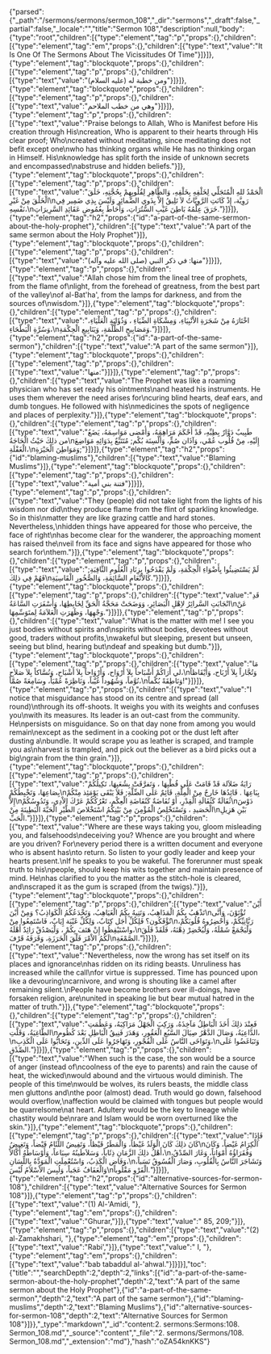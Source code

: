 {"parsed":{"_path":"/sermons/sermons/sermon_108","_dir":"sermons","_draft":false,"_partial":false,"_locale":"","title":"Sermon 108","description":null,"body":{"type":"root","children":[{"type":"element","tag":"p","props":{},"children":[{"type":"element","tag":"em","props":{},"children":[{"type":"text","value":"It Is One Of The Sermons About The Vicissitudes Of Time"}]}]},{"type":"element","tag":"blockquote","props":{},"children":[{"type":"element","tag":"p","props":{},"children":[{"type":"text","value":"ومن خطبة له (عليه السلام)"}]}]},{"type":"element","tag":"blockquote","props":{},"children":[{"type":"element","tag":"p","props":{},"children":[{"type":"text","value":"وهي من خطب الملاحم"}]}]},{"type":"element","tag":"p","props":{},"children":[{"type":"text","value":"Praise belongs to Allah, Who is Manifest before His creation through His\ncreation, Who is apparent to their hearts through His clear proof; Who\ncreated without meditating, since meditating does not befit except one\nwho has thinking organs while He has no thinking organ in Himself. His\nknowledge has split forth the inside of unknown secrets and encompassed\nabstruse and hidden beliefs."}]},{"type":"element","tag":"blockquote","props":{},"children":[{"type":"element","tag":"p","props":{},"children":[{"type":"text","value":"الْحَمْدُ للهِ الْمُتَجَلِّي لِخَلْقِهِ بِخَلْقِهِ، وَالظَّاهِرِ لِقُلُوبِهِمْ بِحُجَّتِهِ، خَلَقَ الْخَلْقَ مِنْ غَيْرِ\nرَوِيَّة، إِذْ كَانَتِ الرَّوِيَّاتُ لاَ تَلِيقُ إِلاَّ بِذَوي الضَّمائِرِ وَلَيْسَ بِذِي ضَمِير فِي نَفْسِهِ،\nخَرَقَ عِلْمُهُ بَاطِنَ غَيْبِ السُّتُرَاتِ، وَأَحَاطَ بِغُمُوضِ عَقَائِدِ السَّرِيرَاتِ."}]}]},{"type":"element","tag":"h2","props":{"id":"a-part-of-the-same-sermon-about-the-holy-prophet"},"children":[{"type":"text","value":"A part of the same sermon about the Holy Prophet"}]},{"type":"element","tag":"blockquote","props":{},"children":[{"type":"element","tag":"p","props":{},"children":[{"type":"text","value":"منها: في ذكر النبي (صلى الله عليه وآله)"}]}]},{"type":"element","tag":"p","props":{},"children":[{"type":"text","value":"Allah chose him from the lineal tree of prophets, from the flame of\nlight, from the forehead of greatness, from the best part of the valley\nof al-Bat'ha', from the lamps for darkness, and from the sources of\nwisdom."}]},{"type":"element","tag":"blockquote","props":{},"children":[{"type":"element","tag":"p","props":{},"children":[{"type":"text","value":"اخْتَارَهُ مِنْ شَجَرَةِ الاْنْبِيَاءِ، وَمِشْكَاةِ الضِّيَاءِ ، وَذُؤَابَةِ الْعَلْيَاءِ، وَسُرَّةِ الْبَطْحَاءِ،\nوَمَصَابِيحِ الظُّلْمَةِ، وَيَنَابِيعِ الْحِكْمَةِ."}]}]},{"type":"element","tag":"h2","props":{"id":"a-part-of-the-same-sermon"},"children":[{"type":"text","value":"A part of the same sermon"}]},{"type":"element","tag":"blockquote","props":{},"children":[{"type":"element","tag":"p","props":{},"children":[{"type":"text","value":"منها:"}]}]},{"type":"element","tag":"p","props":{},"children":[{"type":"text","value":"The Prophet was like a roaming physician who has set ready his ointments\nand heated his instruments. He uses them wherever the need arises for\ncuring blind hearts, deaf ears, and dumb tongues. He followed with his\nmedicines the spots of negligence and places of perplexity."}]},{"type":"element","tag":"blockquote","props":{},"children":[{"type":"element","tag":"p","props":{},"children":[{"type":"text","value":"طَبِيبٌ دَوَّارٌ بِطِبِّهِ، قَدْ أَحْكَمَ مَرَاهِمَهُ، وَأمْضى مَوَاسِمَهُ، يَضَعُ من ذلِكَ حَيْثُ الْحَاجَةُ\nإِلَيْهِ، مِنْ قُلُوب عُمْي، وَآذَان صُمٍّ، وَأَلْسِنَة بُكْم; مُتَتَبِّعٌ بِدَوَائِهِ مَوَاضِعَ الْغَفْلَةِ،\nوَمَوَاطِنَ الْحَيْرَةِ;"}]}]},{"type":"element","tag":"h2","props":{"id":"blaming-muslims"},"children":[{"type":"text","value":"Blaming Muslims"}]},{"type":"element","tag":"blockquote","props":{},"children":[{"type":"element","tag":"p","props":{},"children":[{"type":"text","value":"فتنة بني أمية"}]}]},{"type":"element","tag":"p","props":{},"children":[{"type":"text","value":"They (people) did not take light from the lights of his wisdom nor did\nthey produce flame from the flint of sparkling knowledge. So in this\nmatter they are like grazing cattle and hard stones. Nevertheless,\nhidden things have appeared for those who perceive, the face of right\nhas become clear for the wanderer, the approaching moment has raised the\nveil from its face and signs have appeared for those who search for\nthem."}]},{"type":"element","tag":"blockquote","props":{},"children":[{"type":"element","tag":"p","props":{},"children":[{"type":"text","value":"لَمْ يَسْتَضِيئُوا بِأَضْوَاءِ الْحِكْمَةِ، وَلَمْ يَقْدَحُوا بِزِنَادِ الْعُلُومِ الثَّاقِبَةِ; فَهُمْ فِي ذلِكَ\nكَالاْنْعَامِ السَّائِمَةِ، وَالصُّخُورِ الْقَاسِيَةِ."}]}]},{"type":"element","tag":"blockquote","props":{},"children":[{"type":"element","tag":"p","props":{},"children":[{"type":"text","value":"قَدِ انْجَابَتِ السَّرائِرُ لاِهْلِ الْبَصَائِرِ، وَوَضَحَتْ مَحَجَّةُ الْحَقِّ لِخَابِطِهَا، وَأَسْفَرَتِ السَّاعَةُ\nعَنْ وَجْهِهَا، وَظَهَرَتِ الْعَلاَمَةُ لِمتَوَسِّمِهَا."}]}]},{"type":"element","tag":"p","props":{},"children":[{"type":"text","value":"What is the matter with me! I see you just bodies without spirits and\nspirits without bodies, devotees without good, traders without profits,\nwakeful but sleeping, present but unseen, seeing but blind, hearing but\ndeaf and speaking but dumb."}]},{"type":"element","tag":"blockquote","props":{},"children":[{"type":"element","tag":"p","props":{},"children":[{"type":"text","value":"مَا لي أَرَاكُمْ أَشْبَاحاً بِلاَ أَرْوَاح، وَأَرْوَاحاً بِلاَ أَشْبَاح، وَنُسَّاكاً بِلاَ صَلاَح،\nوَتُجَّاراً بِلاَ أَرْبَاح، وَأَيْقَاظاً نُوَّماً، وَشُهُوداً غُيَّباً، وَنَاظِرَةً عُمْيَاً، وسَامِعَةً صُمَّاً،\nوَنَاطِقَةً بُكْماً!"}]}]},{"type":"element","tag":"p","props":{},"children":[{"type":"text","value":"I notice that misguidance has stood on its centre and spread (all round)\nthrough its off-shoots. It weighs you with its weights and confuses you\nwith its measures. Its leader is an out-cast from the community. He\npersists on misguidance. So on that day none from among you would remain\nexcept as the sediment in a cooking pot or the dust left after dusting a\nbundle. It would scrape you as leather is scraped, and trample you as\nharvest is trampled, and pick out the believer as a bird picks out a big\ngrain from the thin grain."}]},{"type":"element","tag":"blockquote","props":{},"children":[{"type":"element","tag":"p","props":{},"children":[{"type":"text","value":"رَايَةُ ضَلاَلة قَدْ قَامَتْ عَلَى قُطْبِهَا ، وَتَفرَّقَتْ بِشُعَبِهَا، تَكِيلُكُمْ بِصَاعِهَا، وَتَخْبِطُكُمْ\nبِبَاعِهَا . قَائِدُهَا خَارجٌ مِنْ الْمِلَّةِ، قَائِمٌ عَلَى الضِّلَّةِ; فَلاَ يَبْقَى يَوْمَئِذ مِنْكُمْ إِلاَّ\nثُفَالَةٌ كَثُفَالَةِ الْقِدْرِ، أَوْ نُفَاضَةٌ كَنُفَاضَةِ الْعِكْمِ، تَعْرُكُكُمْ عَرْكَ الاْدِي، وَتَدُوسُكُمْ\nدَوْسَ الْحَصَيدِ ، وَتَسْتَخْلِصُ الْمُؤْمِنَ مِنْ بَيْنِكُمُ اسْتَخْلاصَ الطَّيْرِ الْحَبَّةَ الْبَطِينَةَ مِنْ\nبَيْنِ هَزِيلِ الْحَبِّ."}]}]},{"type":"element","tag":"p","props":{},"children":[{"type":"text","value":"Where are these ways taking you, gloom misleading you, and falsehoods\ndeceiving you? Whence are you brought and where are you driven? For\nevery period there is a written document and everyone who is absent has\nto return. So listen to your godly leader and keep your hearts present.\nIf he speaks to you be wakeful. The forerunner must speak truth to his\npeople, should keep his wits together and maintain presence of mind. He\nhas clarified to you the matter as the stitch-hole is cleared, and\nscraped it as the gum is scraped (from the twigs)."}]},{"type":"element","tag":"blockquote","props":{},"children":[{"type":"element","tag":"p","props":{},"children":[{"type":"text","value":"أَيْنَ تَذْهَبُ بِكُمُ الْمَذَاهِبُ، وَتَتِيهُ بِكُمُ الْغَيَاهِبُ، وَتَخْدَعُكُمُ الْكَوَاذِبُ؟ وَمِنْ أَيْنَ\nتُؤْتَوْنَ، وَأَنَّى تٌؤْفَكُون؟ فَلِكُلِّ أَجَل كِتَابٌ، وَلِكُلِّ غَيْبَة إِيَابٌ، فَاسْتَمِعُوا مِنْ\nرَبَّانِيِّكُمْ، وَأَحْضِرُوهُ قُلُوبَكُمْ، واسْتَيْقِظُوا إِنْ هَتَفَ بِكُمْ ، وَلْيَصْدُقْ رَائِدٌ أَهْلَهُ،\nوَلْيَجْمَعْ شَمْلَهُ، وَلْيُحْضِرْ ذِهْنَهُ، فَلَقَدْ فَلَقَ لَكُمُ الاْمْرَ فَلْقَ الْخَرَزَةِ، وَقَرَفَهُ قَرْفَ\nالصَّمْغَةِ."}]}]},{"type":"element","tag":"p","props":{},"children":[{"type":"text","value":"Nevertheless, now the wrong has set itself on its places and ignorance\nhas ridden on its riding beasts. Unruliness has increased while the call\nfor virtue is suppressed. Time has pounced upon like a devouring\ncarnivore, and wrong is shouting like a camel after remaining silent.\nPeople have become brothers over ill-doings, have forsaken religion, are\nunited in speaking lie but bear mutual hatred in the matter of truth."}]},{"type":"element","tag":"blockquote","props":{},"children":[{"type":"element","tag":"p","props":{},"children":[{"type":"text","value":"فَعِنْدَ ذلِكَ أَخَذَ الْبَاطِلُ مَآخِذَهُ، وَرَكِبَ الْجَهْلُ مَرَاكِبَهُ، وَعَظُمَتِ الطَّاغِيَةُ، وَقَلَّتِ\nالدَّاعِيَةُ، وَصَالَ الدَّهْرُ صِيَالَ السَّبُعِ الْعَقُورِ، وَهَدَرَ فَنِيقُ الْبَاطِلِ بَعْدَ كُظُوم،\nوَتَوَاخَى النَّاسُ عَلَى الْفُجْورِ، وَتَهَاجَرُوا عَلَى الدِّينِ، وَتَحَابُّوا عَلَى الْكَذِبِ،\nوَتَبَاغَضُوا عَلَى الصِّدْقِ."}]}]},{"type":"element","tag":"p","props":{},"children":[{"type":"text","value":"When such is the case, the son would be a source of anger (instead of\ncoolness of the eye to parents) and rain the cause of heat, the wicked\nwould abound and the virtuous would diminish. The people of this time\nwould be wolves, its rulers beasts, the middle class men gluttons and\nthe poor (almost) dead. Truth would go down, falsehood would overflow,\naffection would be claimed with tongues but people would be quarrelsome\nat heart. Adultery would be the key to lineage while chastity would be\nrare and Islam would be worn overturned like the skin."}]},{"type":"element","tag":"blockquote","props":{},"children":[{"type":"element","tag":"p","props":{},"children":[{"type":"text","value":"فَإِذَا كَانَ ذلِكَ كَانَ الْوَلَدُ غَيْظاً، وَالْمَطَرُ قَيْظاً، وَتَفِيضُ اللِّئَامُ فَيْضاً، وَتَغِيضُ\nالْكِرَامُ غَيْضاً، وَكَانَ أَهْلُ ذلِكَ الزَّمَانِ ذِئَاباً، وَسَلاَطَينُهُ سِبَاعاً، وَأَوْسَاطُهُ أُكَّالاً،\nوَفُقَرَاؤُهُ أَمْوَاتاً، وَغَارَ الصِّدْقُ، وَفَاض الْكَذِبُ، وَاسْتُعْمِلَتِ الْمَوَدَّةُ بِاللِّسَانِ،\nوَتَشَاجَرَ النَّاسُ بِالْقُلُوبِ، وَصَارَ الْفُسُوقُ نَسَباً، وَالْعَفَافُ عَجَباً، وَلُبِسَ الاْسْلاَمُ لُبْسَ\nالْفَرْوِ مَقْلُوباً."}]}]},{"type":"element","tag":"h2","props":{"id":"alternative-sources-for-sermon-108"},"children":[{"type":"text","value":"Alternative Sources for Sermon 108"}]},{"type":"element","tag":"p","props":{},"children":[{"type":"text","value":"(1) Al-'Amidi, "},{"type":"element","tag":"em","props":{},"children":[{"type":"text","value":"Ghurar,"}]},{"type":"text","value":" 85, 209;"}]},{"type":"element","tag":"p","props":{},"children":[{"type":"text","value":"(2) al-Zamakhshari, "},{"type":"element","tag":"em","props":{},"children":[{"type":"text","value":"Rabi',"}]},{"type":"text","value":" I, "},{"type":"element","tag":"em","props":{},"children":[{"type":"text","value":"bab tabaddul al-'ahwal."}]}]}],"toc":{"title":"","searchDepth":2,"depth":2,"links":[{"id":"a-part-of-the-same-sermon-about-the-holy-prophet","depth":2,"text":"A part of the same sermon about the Holy Prophet"},{"id":"a-part-of-the-same-sermon","depth":2,"text":"A part of the same sermon"},{"id":"blaming-muslims","depth":2,"text":"Blaming Muslims"},{"id":"alternative-sources-for-sermon-108","depth":2,"text":"Alternative Sources for Sermon 108"}]}},"_type":"markdown","_id":"content:2. sermons:Sermons:108. Sermon_108.md","_source":"content","_file":"2. sermons/Sermons/108. Sermon_108.md","_extension":"md"},"hash":"oZA54knKKS"}